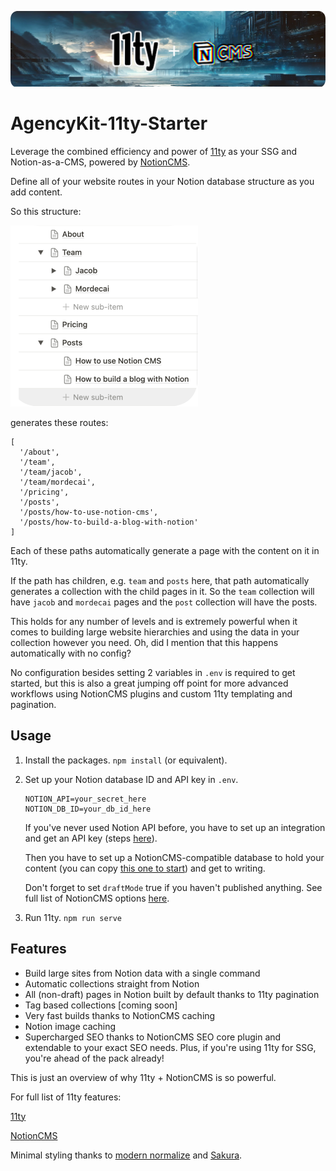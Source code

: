 <p align="center">
  <img src="/public/agencykit_11ty_starter.png">
  <h1>AgencyKit-11ty-Starter</h1>
</p>

Leverage the combined efficiency and power of [11ty](https://www.11ty.dev/) as your SSG and Notion-as-a-CMS, powered by [NotionCMS](https://www.agencykit.so/notion-cms/guide/).

Define all of your website routes in your Notion database structure as you add content.

So this structure:

![NotionCMS database structure automatically defines your site's routes](/public/database_structure.png)

generates these routes:

```
[
  '/about',
  '/team',
  '/team/jacob',
  '/team/mordecai',
  '/pricing',
  '/posts',
  '/posts/how-to-use-notion-cms',
  '/posts/how-to-build-a-blog-with-notion'
]
```

Each of these paths automatically generate a page with the content on it in 11ty. 

If the path has children, e.g. `team` and `posts` here, that path automatically generates a collection with the child pages in it. So the `team` collection will have `jacob` and `mordecai` pages and the `post` collection will have the posts. 

This holds for any number of levels and is extremely powerful when it comes to building large website hierarchies and using the data in your collection however you need. Oh, did I mention that this happens automatically with no config?

No configuration besides setting 2 variables in `.env` is required to get started, but this is also a great jumping off point for more advanced workflows using NotionCMS plugins and custom 11ty templating and pagination.

## Usage

1. Install the packages.
   ``` npm install ``` (or equivalent).
3. Set up your Notion database ID and API key in `.env`.

   ```
   NOTION_API=your_secret_here
   NOTION_DB_ID=your_db_id_here
   ```
   
   If you've never used Notion API before, you have to set up an integration and get an API key (steps [here](https://www.agencykit.so/notion-cms/quickstart/#create-notion-integration)).

   Then you have to set up a NotionCMS-compatible database to hold your content (you can copy [this one to start](https://cooked-shovel-3c3.notion.site/NotionCMS-Quickstart-Database-Template-719f1f9d1547465d96bcd7e80333c831?pvs=4)) and get to writing.
  
   Don't forget to set `draftMode` true if you haven't published anything. See full list of NotionCMS options [here](https://www.agencykit.so/notion-cms/guide/api/).

4. Run 11ty. ```npm run serve```

## Features

- Build large sites from Notion data with a single command
- Automatic collections straight from Notion
- All (non-draft) pages in Notion built by default thanks to 11ty pagination
- Tag based collections [coming soon]
- Very fast builds thanks to NotionCMS caching
- Notion image caching
- Supercharged SEO thanks to NotionCMS SEO core plugin and extendable to your exact SEO needs. Plus, if you're using 11ty for SSG, you're ahead of the pack already!

This is just an overview of why 11ty + NotionCMS is so powerful.

For full list of 11ty features:

[11ty](https://www.11ty.dev/docs/)

[NotionCMS](https://www.agencykit.so/notion-cms/guide/#core-features)

Minimal styling thanks to [modern normalize](https://github.com/sindresorhus/modern-normalize) and [Sakura](https://github.com/oxalorg/sakura).
